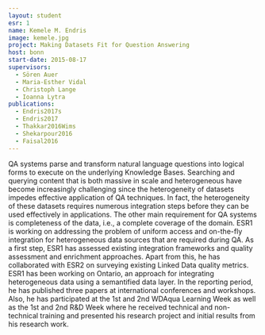 ```yaml
---
layout: student
esr: 1
name: Kemele M. Endris
image: kemele.jpg
project: Making Datasets Fit for Question Answering
host: bonn
start-date: 2015-08-17
supervisors:
  - Sören Auer
  - Maria-Esther Vidal
  - Christoph Lange
  - Ioanna Lytra
publications:
  - Endris2017s
  - Endris2017
  - Thakkar2016Wims
  - Shekarpour2016
  - Faisal2016
---
```

QA systems parse and transform natural language questions into logical forms to execute on the underlying Knowledge Bases. Searching and querying content that is both massive in scale and heterogeneous have become increasingly challenging since the heterogeneity of datasets impedes effective application of QA techniques. In fact, the heterogeneity of these datasets requires numerous integration steps before they can be used effectively in applications. The other main requirement for QA systems is completeness of the data, i.e., a complete coverage of the domain. ESR1 is working on addressing the problem of uniform access and on-the-fly integration for heterogeneous data sources that are required during QA. As a first step, ESR1 has assessed existing integration frameworks and quality assessment and enrichment approaches. Apart from this, he has collaborated with ESR2 on surveying existing Linked Data quality metrics. ESR1 has been working on Ontario, an approach for integrating heterogeneous data using a semantified data layer. In the reporting period, he has published three papers at international conferences and workshops. Also, he has participated at the 1st and 2nd WDAqua Learning Week as well as the 1st and 2nd R&D Week where he received technical and non-technical training and presented his research project and initial results from his research work.
